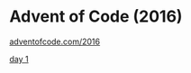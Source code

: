 # Advent of Code (2016)

[adventofcode.com/2016](https://adventofcode.com/2016)

[day 1](day01/README.md)